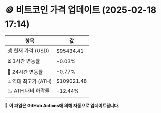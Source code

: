 # 🪙 비트코인 가격 업데이트 (2025-02-18 17:14)

| 항목                | 값 |
|--------------------|----------------|
| 💰 현재 가격 (USD) | $95434.41 |
| ⏳ 1시간 변동률    | -0.03% |
| 📆 24시간 변동률   | -0.77% |
| 🔝 역대 최고가 (ATH) | $109021.48 |
| 📉 ATH 대비 하락률 | -12.44% |

🔄 **이 파일은 GitHub Actions에 의해 자동으로 업데이트됩니다.**

